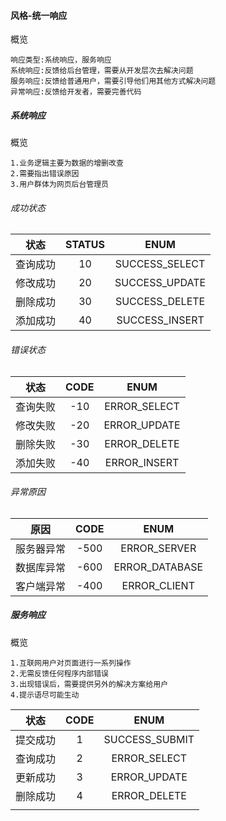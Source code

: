 #### 风格-统一响应

概览

```
响应类型:系统响应，服务响应
系统响应:反馈给后台管理，需要从开发层次去解决问题
服务响应:反馈给普通用户，需要引导他们用其他方式解决问题
异常响应:反馈给开发者，需要完善代码
```

##### 系统响应

概览

```
1.业务逻辑主要为数据的增删改查
2.需要指出错误原因
3.用户群体为网页后台管理员
```

###### 成功状态

|   状态   | STATUS |      ENUM      |
| :------: | :----: | :------------: |
| 查询成功 |   10   | SUCCESS_SELECT |
| 修改成功 |   20   | SUCCESS_UPDATE |
| 删除成功 |   30   | SUCCESS_DELETE |
| 添加成功 |   40   | SUCCESS_INSERT |

###### 错误状态

|   状态   | CODE |     ENUM     |
| :------: | :--: | :----------: |
| 查询失败 | -10  | ERROR_SELECT |
| 修改失败 | -20  | ERROR_UPDATE |
| 删除失败 | -30  | ERROR_DELETE |
| 添加失败 | -40  | ERROR_INSERT |

###### 异常原因

|    原因    | CODE |      ENUM      |
| :--------: | :--: | :------------: |
| 服务器异常 | -500 |  ERROR_SERVER  |
| 数据库异常 | -600 | ERROR_DATABASE |
| 客户端异常 | -400 |  ERROR_CLIENT  |

##### 服务响应

概览

```
1.互联网用户对页面进行一系列操作
2.无需反馈任何程序内部错误
3.出现错误后，需要提供另外的解决方案给用户
4.提示语尽可能生动
```



|   状态   | CODE |      ENUM      |
| :------: | :--: | :------------: |
| 提交成功 |  1   | SUCCESS_SUBMIT |
| 查询成功 |  2   |  ERROR_SELECT  |
| 更新成功 |  3   |  ERROR_UPDATE  |
| 删除成功 |  4   |  ERROR_DELETE  |
|          |      |                |

